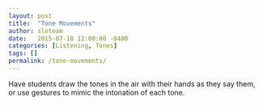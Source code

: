 ```yaml
---
layout: post
title:  "Tone Movements"
author: sleteam
date:   2015-07-18 12:00:00 -0400
categories: [Listening, Tones]
tags: []
permalink: /tone-movements/
---
```

Have students draw the tones in the air with their hands as they say them, or use gestures to mimic the intonation of each tone.